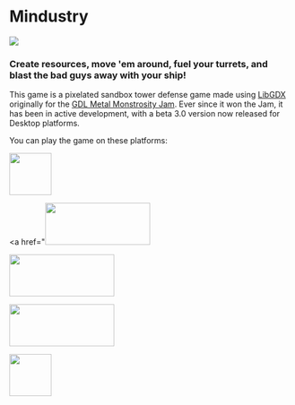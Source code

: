 # Mindustry
![](http://i.imgur.com/oogScJR.png)

### Create resources, move 'em around, fuel your turrets, and blast the bad guys away with your ship! 
This game is a pixelated sandbox tower defense game made using [LibGDX](https://libgdx.badlogicgames.com/) originally for the [GDL Metal Monstrosity Jam](https://itch.io/jam/gdl---metal-monstrosity-jam). Ever since it won the Jam, it has been in active development, with a beta 3.0 version now released for Desktop platforms. 

You can play the game on these platforms:

<a href="https://anuke.itch.io/mindustry"><img src="https://i.imgur.com/sk26hTV.png" width="auto" height="75"></a>

<a href="<img src="https://i.imgur.com/bkGYoDb.png" width="187" height="75"></a>

<img src="https://i.imgur.com/jmRu4aN.png" width="187" height="75"></a>

<img src="https://i.imgur.com/Umtgysa.png" width="187" height="75"></a>

<img src="https://i.imgur.com/8dF6l81.png" width="auto" height="75"></a>

